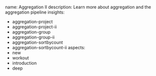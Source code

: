 name: Aggregation II
description: Learn more about aggregation and the aggregation pipeline
insights:
  - aggregation-project
  - aggregation-project-ii
  - aggregation-group
  - aggregation-group-ii
  - aggregation-sortbycount
  - aggregation-sortbycount-ii
aspects:
  - new
  - workout
  - introduction
  - deep
 
